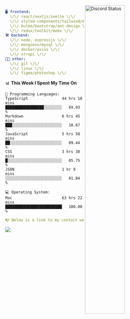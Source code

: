 
<a href="https://discord.com/users/279302975371870218" target="_blank">
    <img width="50%" align="right" alt="Discord Status" src="https://lanyard.cnrad.dev/api/279302975371870218?bg=161B22&borderRadius=5px%205px%200%200&hideTimestamp=true&idleMessage=Just%20chillin%27%20at%20the%20moment&animated=true">
</a>

```yaml
🖥️ frontend: 
  \/\/ react/nextjs/svelte \/\/
  \/\/ styled-components/tailwind/mui/
  \/\/ bulma/bootstrap/ant-design \/\/
  \/\/ redux/toolkit/mobx \/\/
🛠 backend: 
  \/\/ node, expressjs \/\/
  \/\/ mongoose/mysql \/\/
  \/\/ docker/axios \/\/
  \/\/ strapi \/\/
👨‍💻 other: 
  \/\/ git \/\/ 
  \/\/ linux \/\/
  \/\/ figma/photoshop \/\/
```
<!--START_SECTION:waka-->
📊 **This Week I Spent My Time On** 

```text
💬 Programming Languages: 
TypeScript               44 hrs 18 mins      █████████████████░░░░░░░░   69.93 % 
Markdown                 6 hrs 45 mins       ███░░░░░░░░░░░░░░░░░░░░░░   10.67 % 
JavaScript               5 hrs 58 mins       ██░░░░░░░░░░░░░░░░░░░░░░░   09.44 % 
CSS                      3 hrs 38 mins       █░░░░░░░░░░░░░░░░░░░░░░░░   05.75 % 
JSON                     1 hr 9 mins         ░░░░░░░░░░░░░░░░░░░░░░░░░   01.84 % 

💻 Operating System: 
Mac                      63 hrs 22 mins      █████████████████████████   100.00 % 
```


<!--END_SECTION:waka-->
```yaml
📭 Below is a link to my contact website 
```
<a href="https://mxns.xyz" target="_black"> <img src="https://img.shields.io/badge/website-161B22?style=for-the-badge&logo=About.me&logoColor=white"></img> <a/>
